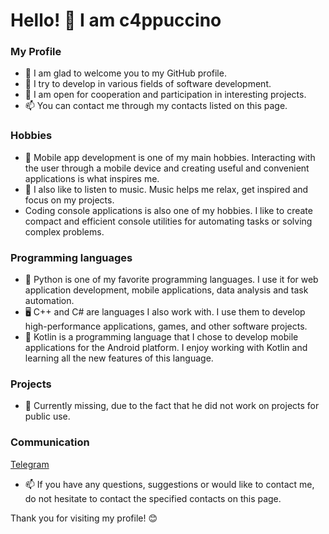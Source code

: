 # Hello! 👋 I am c4ppuccino

### My Profile

- 🔭 I am glad to welcome you to my GitHub profile.
- 🌱 I try to develop in various fields of software development.
- 👯 I am open for cooperation and participation in interesting projects.
- 📫 You can contact me through my contacts listed on this page.

### Hobbies

- 📱 Mobile app development is one of my main hobbies. Interacting with the user through a mobile device and creating useful and convenient applications is what inspires me.
- 🎵 I also like to listen to music. Music helps me relax, get inspired and focus on my projects.
- Coding console applications is also one of my hobbies. I like to create compact and efficient console utilities for automating tasks or solving complex problems.

### Programming languages

- 🐍 Python is one of my favorite programming languages. I use it for web application development, mobile applications, data analysis and task automation.
- 🖥️ C++ and C# are languages I also work with. I use them to develop high-performance applications, games, and other software projects.
- 📱 Kotlin is a programming language that I chose to develop mobile applications for the Android platform. I enjoy working with Kotlin and learning all the new features of this language.

### Projects

- 📂 Currently missing, due to the fact that he did not work on projects for public use.

### Communication
[Telegram](https://t.me/c4appuccinoFAQBot)

- 📫 If you have any questions, suggestions or would like to contact me, do not hesitate to contact the specified contacts on this page.

Thank you for visiting my profile! 😊
